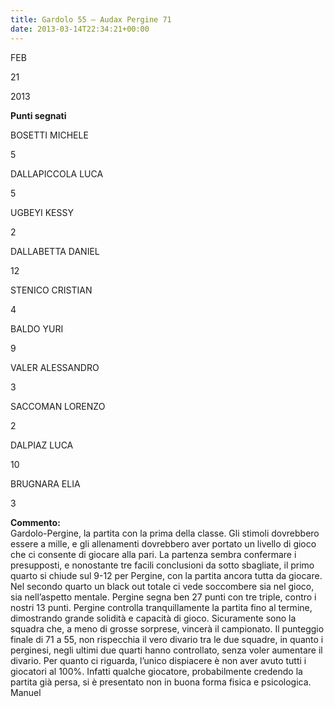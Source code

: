 ```yaml
---
title: Gardolo 55 – Audax Pergine 71
date: 2013-03-14T22:34:21+00:00
---
```

FEB

21

2013

**Punti segnati**

BOSETTI MICHELE

5

DALLAPICCOLA LUCA

5

UGBEYI KESSY

2

DALLABETTA DANIEL

12

STENICO CRISTIAN

4

BALDO YURI

9

VALER ALESSANDRO

3

SACCOMAN LORENZO

2

DALPIAZ LUCA

10

BRUGNARA ELIA

3

**Commento:**  
Gardolo-Pergine, la partita con la prima della classe. Gli stimoli dovrebbero essere a mille, e gli allenamenti dovrebbero aver portato un livello di gioco che ci consente di giocare alla pari. La partenza sembra confermare i presupposti, e nonostante tre facili conclusioni da sotto sbagliate, il primo quarto si chiude sul 9-12 per Pergine, con la partita ancora tutta da giocare. Nel secondo quarto un black out totale ci vede soccombere sia nel gioco, sia nell’aspetto mentale. Pergine segna ben 27 punti con tre triple, contro i nostri 13 punti. Pergine controlla tranquillamente la partita fino al termine, dimostrando grande solidità e capacità di gioco. Sicuramente sono la squadra che, a meno di grosse sorprese, vincerà il campionato. Il punteggio finale di 71 a 55, non rispecchia il vero divario tra le due squadre, in quanto i perginesi, negli ultimi due quarti hanno controllato, senza voler aumentare il divario. Per quanto ci riguarda, l’unico dispiacere è non aver avuto tutti i giocatori al 100%. Infatti qualche giocatore, probabilmente credendo la partita già persa, si è presentato non in buona forma fisica e psicologica. Manuel